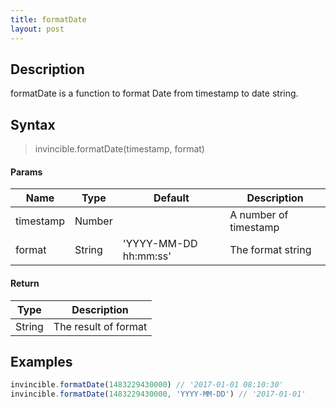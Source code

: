 ```yaml
---
title: formatDate
layout: post
---
```


## Description

formatDate is a function to format Date from timestamp to date string.

## Syntax

> invincible.formatDate(timestamp, format)

#### Params

Name | Type | Default | Description
--- | --- | --- | ---
timestamp | Number | | A number of timestamp
format | String | 'YYYY-MM-DD hh:mm:ss' | The format string

#### Return

Type | Description
--- | ---
String | The result of format

## Examples

``` js
invincible.formatDate(1483229430000) // '2017-01-01 08:10:30'
invincible.formatDate(1483229430000, 'YYYY-MM-DD') // '2017-01-01'
```

